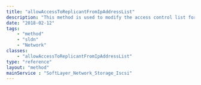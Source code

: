 ```yaml
---
title: "allowAccessToReplicantFromIpAddressList"
description: "This method is used to modify the access control list for this Storage volume.  The SoftLayer_Network_Subnet_IpAddress objects which have been allowed access to this storage will be listed in the allowedVirtualGuests property of this storage volume. "
date: "2018-02-12"
tags:
    - "method"
    - "sldn"
    - "Network"
classes:
    - "allowAccessToReplicantFromIpAddressList"
type: "reference"
layout: "method"
mainService : "SoftLayer_Network_Storage_Iscsi"
---
```

